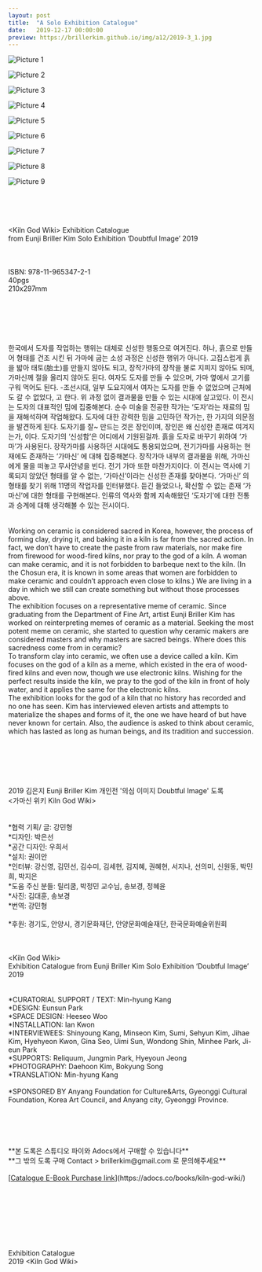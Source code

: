 ```yaml
---
layout: post
title:  "A Solo Exhibition Catalogue"
date:   2019-12-17 00:00:00
preview: https://brillerkim.github.io/img/a12/2019-3_1.jpg
---
```


![Picture 1](https://brillerkim.github.io/img/a12/2019-3_1.jpg)

![Picture 2](https://brillerkim.github.io/img/a12/2019-3_2.jpg)

![Picture 3](https://brillerkim.github.io/img/a12/2019-3_3.jpg)

![Picture 4](https://brillerkim.github.io/img/a12/2019-3_4.jpg)

![Picture 5](https://brillerkim.github.io/img/a12/2019-3_5.jpg)

![Picture 6](https://brillerkim.github.io/img/a12/2019-3_6.jpg)

![Picture 7](https://brillerkim.github.io/img/a12/2019-3_7.jpg)

![Picture 8](https://brillerkim.github.io/img/a12/2019-3_8.jpg)

![Picture 9](https://brillerkim.github.io/img/a12/2019-3_9.jpg)



<br>
<br>
<br>
<br>
&#60;Kiln God Wiki&#62; Exhibition Catalogue<br> 
from Eunji Briller Kim Solo Exhibition ‘Doubtful Image’ 2019<br>
<br>
<br>
<br>
ISBN: 978-11-965347-2-1<br>
40pgs<br>
210x297mm<br>
<br>
<br>
<br>
<br>
<br>
<br>
한국에서 도자를 작업하는 행위는 대체로 신성한 행동으로 여겨진다. 허나, 흙으로 만들어 형태를 건조 시킨 뒤 가마에 굽는 소성 과정은 신성한 행위가 아니다. 고집스럽게 흙을 밟아 태토(胎土)를 만들지 않아도 되고, 장작가마의 장작을 불로 지피지 않아도 되며, 가마신께 절을 올리지 않아도 된다. 여자도 도자를 만들 수 있으며, 가마 옆에서 고기를 구워 먹어도 된다. -조선시대, 일부 도요지에서 여자는 도자를 만들 수 없었으며 근처에도 갈 수 없었다, 고 한다. 위 과정 없이 결과물을 만들 수 있는 시대에 살고있다. 이 전시는 도자의 대표적인 밈에 집중해본다. 순수 미술을 전공한 작가는 ‘도자’라는 재료의 밈을 재해석하며 작업해왔다. 도자에 대한 강력한 밈을 고민하던 작가는, 한 가지의 의문점을 발견하게 된다. 도자기를 잘~ 만드는 것은 장인이며, 장인은 왜 신성한 존재로 여겨지는가, 이다. 도자기의 ‘신성함’은 어디에서 기원된걸까. 흙을 도자로 바꾸기 위하여 ‘가마’가 사용된다. 장작가마를 사용하던 시대에도 통용되었으며, 전기가마를 사용하는 현재에도 존재하는 ‘가마신’ 에 대해 집중해본다. 장작가마 내부의 결과물을 위해, 가마신에게 물을 떠놓고 무사안녕을 빈다. 전기 가마 또한 마찬가지이다. 이 전시는 역사에 기록되지 않았던 형태를 알 수 없는, ‘가마신’이라는 신성한 존재를 찾아본다. ‘가마신’ 의 형태를 찾기 위해 11명의 작업자를 인터뷰했다. 듣긴 들었으나, 확신할 수 없는 존재 ‘가마신’에 대한 형태를 구현해본다. 인류의 역사와 함께 지속해왔던 ‘도자기’에 대한 전통과 승계에 대해 생각해볼 수 있는 전시이다.<br>
<br>
<br> 
Working on ceramic is considered sacred in Korea, however, the process of forming clay, drying it, and baking it in a kiln is far from the sacred action. In fact, we don’t have to create the paste from raw materials, nor make fire from firewood for wood-fired kilns, nor pray to the god of a kiln. A woman can make ceramic, and it is not forbidden to barbeque next to the kiln. (In the Chosun era, it is known in some areas that women are forbidden to make ceramic and couldn’t approach even close to kilns.) We are living in a day in which we still can create something but without those processes above.<br>
The exhibition focuses on a representative meme of ceramic. Since graduating from the Department of Fine Art, artist Eunji Briller Kim has worked on reinterpreting memes of ceramic as a material. Seeking the most potent meme on ceramic, she started to question why ceramic makers are considered masters and why masters are sacred beings. Where does this sacredness come from in ceramic? <br>
To transform clay into ceramic, we often use a device called a kiln. Kim focuses on the god of a kiln as a meme, which existed in the era of wood-fired kilns and even now, though we use electronic kilns. Wishing for the perfect results inside the kiln, we pray to the god of the kiln in front of holy water, and it applies the same for the electronic kilns.<br> 
The exhibition looks for the god of a kiln that no history has recorded and no one has seen. Kim has interviewed eleven artists and attempts to materialize the shapes and forms of it, the one we have heard of but have never known for certain. Also, the audience is asked to think about ceramic, which has lasted as long as human beings, and its tradition and succession.<br>
<br>
<br>
<br>
<br>
<br>
<br>
2019 김은지 Eunji Briller Kim 개인전 '의심 이미지 Doubtful Image' 도록<br> 
&#60;가마신 위키 Kiln God Wiki&#62;<br>
<br>
<br> 
&#42;협력 기획/ 글: 강민형<br>
&#42;디자인: 박은선<br>
&#42;공간 디자인: 우희서<br> 
&#42;설치: 권이안<br>
&#42;인터뷰: 강신영, 김민선, 김수미, 김세현, 김지혜, 권혜현, 서지나, 선의미, 신원동, 박민희, 박지은<br>
&#42;도움 주신 분들: 릴리쿰, 박정민 교수님, 송보경, 정혜윤<br>
&#42;사진: 김대훈, 송보경<br>
&#42;번역: 강민형<br>
<br>
&#42;후원: 경기도, 안양시, 경기문화재단, 안양문화예술재단, 한국문화예술위원회 <br>
<br>
<br>
<br>
&#60;Kiln God Wiki&#62;<br> 
Exhibition Catalogue from Eunji Briller Kim Solo Exhibition ‘Doubtful Image’ 2019<br>
<br>
<br>
&#42;CURATORIAL SUPPORT / TEXT: Min-hyung Kang<br>
&#42;DESIGN: Eunsun Park<br>
&#42;SPACE DESIGN: Heeseo Woo<br>
&#42;INSTALLATION: Ian Kwon<br>
&#42;INTERVIEWEES: Shinyoung Kang, Minseon Kim, Sumi, Sehyun Kim, Jihae Kim, Hyehyeon Kwon, Gina Seo, Uimi Sun, Wondong Shin, Minhee Park, Ji-eun Park<br>
&#42;SUPPORTS: Reliquum, Jungmin Park, Hyeyoun Jeong<br>
&#42;PHOTOGRAPHY: Daehoon Kim, Bokyung Song<br>
&#42;TRANSLATION: Min-hyung Kang<br>
<br>
&#42;SPONSORED BY Anyang Foundation for Culture&Arts, Gyeonggi Cultural Foundation, Korea Art Council, and Anyang city, Gyeonggi Province. <br>
<br>
<br>
<br>
<br>
<br>
**본 도록은 스튜디오 파이와 Adocs에서 구매할 수 있습니다**<br>
**그 밖의 도록 구매 Contact > brillerkim@gmail.com 로 문의해주세요**<br> 
<br>
[<U>Catalogue E-Book Purchase link</U>](https://adocs.co/books/kiln-god-wiki/)<br> 
<br>
<br>
<br>
<br>
<br>
<br>
<br>
<br>
Exhibition Catalogue<br>
2019 &#60;Kiln God Wiki&#62; 
<br>
<br>
<br>
<br>
<br>